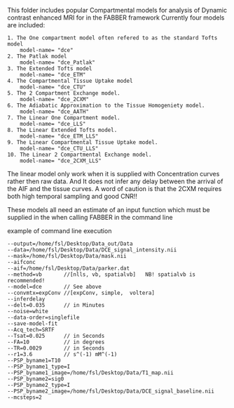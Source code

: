 This folder includes popular Compartmental models for analysis of Dynamic contrast enhanced MRI for in the FABBER framework
Currently four models are included:

    1. The One compartment model often refered to as the standard Tofts model 
        model-name= "dce"
    2. The Patlak model
        model-name= "dce_Patlak"
    3. The Extended Tofts model
        model-name= "dce_ETM"
    4. The Compartmental Tissue Uptake model
        model-name= "dce_CTU"
    5. The 2 Compartment Exchange model.
        model-name= "dce_2CXM"
    6. The Adiabatic Approximation to the Tissue Homogeniety model.
        model-name= "dce_AATH"
    7. The Linear One Compartment model.
        model-name= "dce_LLS"
    8. The Linear Extended Tofts model.
        model-name= "dce_ETM_LLS"
    9. The Linear Compartmental Tissue Uptake model.
        model-name= "dce_CTU_LLS"
    10. The Linear 2 Compartmental Exchange model.
        model-name= "dce_2CXM_LLS"

The linear model only work when it is supplied with Concentration curves rather then raw data. And It does not infer any delay between the arrival of the AIF and the tissue curves. A word of caution is that the 2CXM requires both high temporal sampling and good CNR!!
    
These models all need an estimate of an input function which must be supplied in the when calling FABBER in the command line

example of command line execution

    --output=/home/fsl/Desktop/Data_out/Data
    --data=/home/fsl/Desktop/Data/DCE_signal_intensity.nii
    --mask=/home/fsl/Desktop/Data/mask.nii
    --aifconc
    --aif=/home/fsl/Desktop/Data/parker.dat
    --method=vb       //[nlls, vb, spatialvb]   NB! spatialvb is recommended!
    --model=dce       // See above
    --convmtx=expConv //[expConv, simple,  voltera]
    --inferdelay
    --delt=0.035      // in Minutes
    --noise=white
    --data-order=singlefile
    --save-model-fit
    --Acq_tech=SRTF
    --Tsat=0.025      // in Seconds
    --FA=10           // in degrees    
    --TR=0.0029       // in Seconds
    --r1=3.6          // s^(-1) mM^(-1)
    --PSP_byname1=T10
    --PSP_byname1_type=I
    --PSP_byname1_image=/home/fsl/Desktop/Data/T1_map.nii
    --PSP_byname2=sig0
    --PSP_byname2_type=I
    --PSP_byname2_image=/home/fsl/Desktop/Data/DCE_signal_baseline.nii
    --mcsteps=2